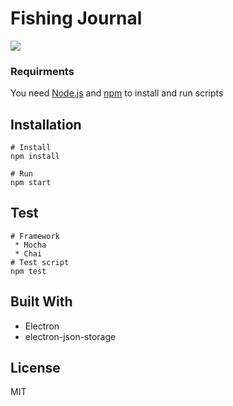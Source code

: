 # Fishing Journal
![](https://i.imgur.com/nBjsBhp.png)
    
### Requirments
You need [Node.js](https://nodejs.org/en/) and [npm](https://www.npmjs.com/) to install and run scripts


## Installation

    # Install
    npm install

    # Run
    npm start

## Test
    # Framework
     * Mocha
     * Chai
    # Test script
    npm test


## Built With
 * Electron
 * electron-json-storage

## License
MIT
